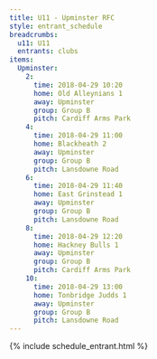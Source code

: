 ```yaml
---
title: U11 - Upminster RFC
style: entrant_schedule
breadcrumbs:
  u11: U11
  entrants: clubs
items:
  Upminster:
    2:
      time: 2018-04-29 10:20
      home: Old Alleynians 1
      away: Upminster
      group: Group B
      pitch: Cardiff Arms Park
    4:
      time: 2018-04-29 11:00
      home: Blackheath 2
      away: Upminster
      group: Group B
      pitch: Lansdowne Road
    6:
      time: 2018-04-29 11:40
      home: East Grinstead 1
      away: Upminster
      group: Group B
      pitch: Lansdowne Road
    8:
      time: 2018-04-29 12:20
      home: Hackney Bulls 1
      away: Upminster
      group: Group B
      pitch: Cardiff Arms Park
    10:
      time: 2018-04-29 13:00
      home: Tonbridge Judds 1
      away: Upminster
      group: Group B
      pitch: Lansdowne Road
---
```


{% include schedule_entrant.html %}
